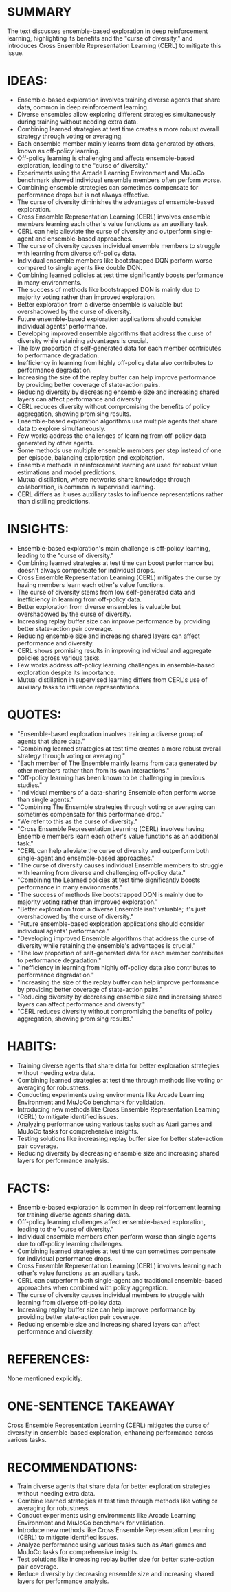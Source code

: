 # SUMMARY
The text discusses ensemble-based exploration in deep reinforcement learning, highlighting its benefits and the "curse of diversity," and introduces Cross Ensemble Representation Learning (CERL) to mitigate this issue.

# IDEAS:
- Ensemble-based exploration involves training diverse agents that share data, common in deep reinforcement learning.
- Diverse ensembles allow exploring different strategies simultaneously during training without needing extra data.
- Combining learned strategies at test time creates a more robust overall strategy through voting or averaging.
- Each ensemble member mainly learns from data generated by others, known as off-policy learning.
- Off-policy learning is challenging and affects ensemble-based exploration, leading to the "curse of diversity."
- Experiments using the Arcade Learning Environment and MuJoCo benchmark showed individual ensemble members often perform worse.
- Combining ensemble strategies can sometimes compensate for performance drops but is not always effective.
- The curse of diversity diminishes the advantages of ensemble-based exploration.
- Cross Ensemble Representation Learning (CERL) involves ensemble members learning each other's value functions as an auxiliary task.
- CERL can help alleviate the curse of diversity and outperform single-agent and ensemble-based approaches.
- The curse of diversity causes individual ensemble members to struggle with learning from diverse off-policy data.
- Individual ensemble members like bootstrapped DQN perform worse compared to single agents like double DQN.
- Combining learned policies at test time significantly boosts performance in many environments.
- The success of methods like bootstrapped DQN is mainly due to majority voting rather than improved exploration.
- Better exploration from a diverse ensemble is valuable but overshadowed by the curse of diversity.
- Future ensemble-based exploration applications should consider individual agents' performance.
- Developing improved ensemble algorithms that address the curse of diversity while retaining advantages is crucial.
- The low proportion of self-generated data for each member contributes to performance degradation.
- Inefficiency in learning from highly off-policy data also contributes to performance degradation.
- Increasing the size of the replay buffer can help improve performance by providing better coverage of state-action pairs.
- Reducing diversity by decreasing ensemble size and increasing shared layers can affect performance and diversity.
- CERL reduces diversity without compromising the benefits of policy aggregation, showing promising results.
- Ensemble-based exploration algorithms use multiple agents that share data to explore simultaneously.
- Few works address the challenges of learning from off-policy data generated by other agents.
- Some methods use multiple ensemble members per step instead of one per episode, balancing exploration and exploitation.
- Ensemble methods in reinforcement learning are used for robust value estimations and model predictions.
- Mutual distillation, where networks share knowledge through collaboration, is common in supervised learning.
- CERL differs as it uses auxiliary tasks to influence representations rather than distilling predictions.

# INSIGHTS:
- Ensemble-based exploration's main challenge is off-policy learning, leading to the "curse of diversity."
- Combining learned strategies at test time can boost performance but doesn't always compensate for individual drops.
- Cross Ensemble Representation Learning (CERL) mitigates the curse by having members learn each other's value functions.
- The curse of diversity stems from low self-generated data and inefficiency in learning from off-policy data.
- Better exploration from diverse ensembles is valuable but overshadowed by the curse of diversity.
- Increasing replay buffer size can improve performance by providing better state-action pair coverage.
- Reducing ensemble size and increasing shared layers can affect performance and diversity.
- CERL shows promising results in improving individual and aggregate policies across various tasks.
- Few works address off-policy learning challenges in ensemble-based exploration despite its importance.
- Mutual distillation in supervised learning differs from CERL's use of auxiliary tasks to influence representations.

# QUOTES:
- "Ensemble-based exploration involves training a diverse group of agents that share data."
- "Combining learned strategies at test time creates a more robust overall strategy through voting or averaging."
- "Each member of The Ensemble mainly learns from data generated by other members rather than from its own interactions."
- "Off-policy learning has been known to be challenging in previous studies."
- "Individual members of a data-sharing Ensemble often perform worse than single agents."
- "Combining The Ensemble strategies through voting or averaging can sometimes compensate for this performance drop."
- "We refer to this as the curse of diversity."
- "Cross Ensemble Representation Learning (CERL) involves having Ensemble members learn each other's value functions as an additional task."
- "CERL can help alleviate the curse of diversity and outperform both single-agent and ensemble-based approaches."
- "The curse of diversity causes individual Ensemble members to struggle with learning from diverse and challenging off-policy data."
- "Combining the Learned policies at test time significantly boosts performance in many environments."
- "The success of methods like bootstrapped DQN is mainly due to majority voting rather than improved exploration."
- "Better exploration from a diverse Ensemble isn't valuable; it's just overshadowed by the curse of diversity."
- "Future ensemble-based exploration applications should consider individual agents' performance."
- "Developing improved Ensemble algorithms that address the curse of diversity while retaining the ensemble's advantages is crucial."
- "The low proportion of self-generated data for each member contributes to performance degradation."
- "Inefficiency in learning from highly off-policy data also contributes to performance degradation."
- "Increasing the size of the replay buffer can help improve performance by providing better coverage of state-action pairs."
- "Reducing diversity by decreasing ensemble size and increasing shared layers can affect performance and diversity."
- "CERL reduces diversity without compromising the benefits of policy aggregation, showing promising results."

# HABITS:
- Training diverse agents that share data for better exploration strategies without needing extra data.
- Combining learned strategies at test time through methods like voting or averaging for robustness.
- Conducting experiments using environments like Arcade Learning Environment and MuJoCo benchmark for validation.
- Introducing new methods like Cross Ensemble Representation Learning (CERL) to mitigate identified issues.
- Analyzing performance using various tasks such as Atari games and MuJoCo tasks for comprehensive insights.
- Testing solutions like increasing replay buffer size for better state-action pair coverage.
- Reducing diversity by decreasing ensemble size and increasing shared layers for performance analysis.

# FACTS:
- Ensemble-based exploration is common in deep reinforcement learning for training diverse agents sharing data.
- Off-policy learning challenges affect ensemble-based exploration, leading to the "curse of diversity."
- Individual ensemble members often perform worse than single agents due to off-policy learning challenges.
- Combining learned strategies at test time can sometimes compensate for individual performance drops.
- Cross Ensemble Representation Learning (CERL) involves learning each other's value functions as an auxiliary task.
- CERL can outperform both single-agent and traditional ensemble-based approaches when combined with policy aggregation.
- The curse of diversity causes individual members to struggle with learning from diverse off-policy data.
- Increasing replay buffer size can help improve performance by providing better state-action pair coverage.
- Reducing ensemble size and increasing shared layers can affect performance and diversity.

# REFERENCES:
None mentioned explicitly.

# ONE-SENTENCE TAKEAWAY
Cross Ensemble Representation Learning (CERL) mitigates the curse of diversity in ensemble-based exploration, enhancing performance across various tasks.

# RECOMMENDATIONS:
- Train diverse agents that share data for better exploration strategies without needing extra data.
- Combine learned strategies at test time through methods like voting or averaging for robustness.
- Conduct experiments using environments like Arcade Learning Environment and MuJoCo benchmark for validation.
- Introduce new methods like Cross Ensemble Representation Learning (CERL) to mitigate identified issues.
- Analyze performance using various tasks such as Atari games and MuJoCo tasks for comprehensive insights.
- Test solutions like increasing replay buffer size for better state-action pair coverage.
- Reduce diversity by decreasing ensemble size and increasing shared layers for performance analysis.